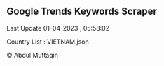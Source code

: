 

## Google Trends Keywords Scraper 
 
Last Update 01-04-2023 , 05:58:02

Country List :
VIETNAM.json



© Abdul Muttaqin 
